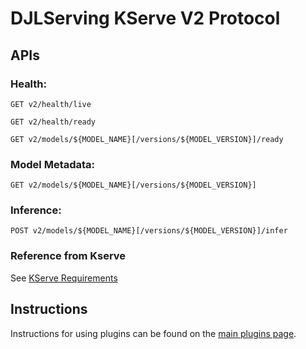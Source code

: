 # DJLServing KServe V2 Protocol

## APIs

### Health:

`GET v2/health/live`

`GET v2/health/ready`

`GET v2/models/${MODEL_NAME}[/versions/${MODEL_VERSION}]/ready`

### Model Metadata:

`GET v2/models/${MODEL_NAME}[/versions/${MODEL_VERSION}]`

### Inference:

`POST v2/models/${MODEL_NAME}[/versions/${MODEL_VERSION}]/infer`

### Reference from Kserve
See [KServe Requirements](https://github.com/kserve/kserve/blob/master/docs/predict-api/v2/required_api.md)

## Instructions

Instructions for using plugins can be found on the [main plugins page](../../serving/docs/plugin_management.md).
